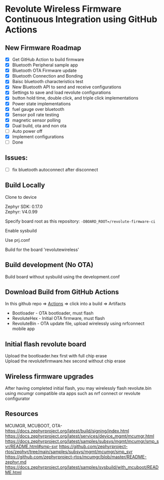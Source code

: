 # Revolute Wireless Firmware Continuous Integration using GitHub Actions

## New Firmware Roadmap

- [x] Get GitHub Action to build firmware
- [x] Bluetooth Peripheral sample app
- [x] Bluetooth OTA Firmware update
- [x] Bluetooth Connection and Bonding
- [x] Baisc bluetooth characteristics test
- [x] New Bluetooth API to send and receive configurations
- [x] Settings to save and load revolute configurations
- [x] button hold time, double click, and triple click implementations
- [x] Power state implementations
- [x] fuel gauge over bluetooth
- [x] Sensor poll rate testing
- [x] magnetic sensor polling
- [x] Dual build, ota and non ota
- [ ] Auto power off
- [x] Implement configurations
- [ ] Done

## Issues:

- [ ] fix bluetooth autoconnect after disconnect

## Build Locally

Clone to device

Zephyr SDK: 0.17.0  
Zephyr: V4.0.99

Specify board root as this repository: `-DBOARD_ROOT=/revolute-firmware-ci`

Enable sysbuild  

Use prj.conf  

Build for the board 'revolutewireless'

## Build development (No OTA)

Build board without sysbuild using the development.conf

## Download Build from GitHub Actions
 
In this github repo => <a href = "https://github.com/tongtongwang86/revolute-firmware-ci/actions">Actions</a> => click into a build => Artifacts

- Bootloader - OTA bootloader, must flash
- RevoluteHex - Initial OTA firmware, must flash
- RevoluteBin - OTA update file, upload wirelessly using nrfconnect mobile app


## Initial flash revolute board

Upload the bootloader.hex first with full chip erase  
Upload the revolutefirmware.hex second without chip erase

## Wireless firmware upgrades

After having completed initial flash, you may wirelessly flash revolute.bin using mcumgr compatible ota apps such as nrf connect or revolute configurator

## Resources

MCUMGR, MCUBOOT, OTA-  
https://docs.zephyrproject.org/latest/build/signing/index.html
https://docs.zephyrproject.org/latest/services/device_mgmt/mcumgr.html
https://docs.zephyrproject.org/latest/samples/subsys/mgmt/mcumgr/smp_svr/README.html#smp-svr
https://github.com/zephyrproject-rtos/zephyr/tree/main/samples/subsys/mgmt/mcumgr/smp_svr
https://github.com/zephyrproject-rtos/mcumgr/blob/master/README-zephyr.md
https://docs.zephyrproject.org/latest/samples/sysbuild/with_mcuboot/README.html
